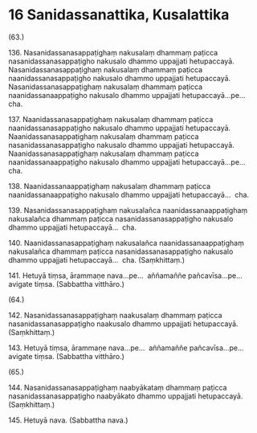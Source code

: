 # 16 Sanidassanattika, Kusalattika

(63.)

136\. Nasanidassanasappaṭighaṃ nakusalaṃ dhammaṃ paṭicca nasanidassanasappaṭigho nakusalo dhammo uppajjati hetupaccayā. Nasanidassanasappaṭighaṃ nakusalaṃ dhammaṃ paṭicca naanidassanasappaṭigho nakusalo dhammo uppajjati hetupaccayā. Nasanidassanasappaṭighaṃ nakusalaṃ dhammaṃ paṭicca naanidassanaappaṭigho nakusalo dhammo uppajjati hetupaccayā…pe…  cha.

137\. Naanidassanasappaṭighaṃ nakusalaṃ dhammaṃ paṭicca naanidassanasappaṭigho nakusalo dhammo uppajjati hetupaccayā. Naanidassanasappaṭighaṃ nakusalaṃ dhammaṃ paṭicca nasanidassanasappaṭigho nakusalo dhammo uppajjati hetupaccayā. Naanidassanasappaṭighaṃ nakusalaṃ dhammaṃ paṭicca naanidassanaappaṭigho nakusalo dhammo uppajjati hetupaccayā…pe…  cha.

138\. Naanidassanaappaṭighaṃ nakusalaṃ dhammaṃ paṭicca naanidassanaappaṭigho nakusalo dhammo uppajjati hetupaccayā…  cha.

139\. Nasanidassanasappaṭighaṃ nakusalañca naanidassanaappaṭighaṃ nakusalañca dhammaṃ paṭicca nasanidassanasappaṭigho nakusalo dhammo uppajjati hetupaccayā…  cha.

140\. Naanidassanasappaṭighaṃ nakusalañca naanidassanaappaṭighaṃ nakusalañca dhammaṃ paṭicca nasanidassanasappaṭigho nakusalo dhammo uppajjati hetupaccayā…  cha. (Saṃkhittaṃ.)

141\. Hetuyā tiṃsa, ārammaṇe nava…pe…  aññamaññe pañcavīsa…pe…  avigate tiṃsa. (Sabbattha vitthāro.)

(64.)

142\. Nasanidassanasappaṭighaṃ naakusalaṃ dhammaṃ paṭicca nasanidassanasappaṭigho naakusalo dhammo uppajjati hetupaccayā. (Saṃkhittaṃ.)

143\. Hetuyā tiṃsa, ārammaṇe nava…pe…  aññamaññe pañcavīsa…pe…  avigate tiṃsa. (Sabbattha vitthāro.)

(65.)

144\. Nasanidassanasappaṭighaṃ naabyākataṃ dhammaṃ paṭicca nasanidassanasappaṭigho naabyākato dhammo uppajjati hetupaccayā. (Saṃkhittaṃ.)

145\. Hetuyā nava. (Sabbattha nava.)
